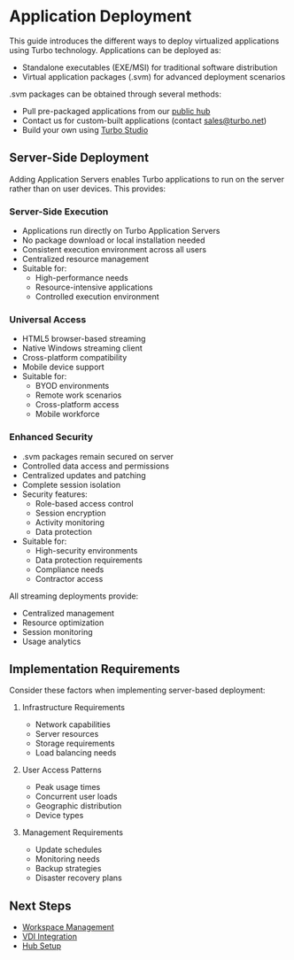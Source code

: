 # Application Deployment

This guide introduces the different ways to deploy virtualized applications using Turbo technology. Applications can be deployed as:

- Standalone executables (EXE/MSI) for traditional software distribution
- Virtual application packages (.svm) for advanced deployment scenarios

.svm packages can be obtained through several methods:
- Pull pre-packaged applications from our [public hub](https://turbo.net/hub)
- Contact us for custom-built applications (contact [sales@turbo.net](mailto:sales@turbo.net))
- Build your own using [Turbo Studio](/studio/working-with-turbo-studio/)

## Server-Side Deployment

Adding Application Servers enables Turbo applications to run on the server rather than on user devices. This provides:

### Server-Side Execution
- Applications run directly on Turbo Application Servers
- No package download or local installation needed
- Consistent execution environment across all users
- Centralized resource management
- Suitable for:
  - High-performance needs
  - Resource-intensive applications
  - Controlled execution environment

### Universal Access
- HTML5 browser-based streaming
- Native Windows streaming client
- Cross-platform compatibility
- Mobile device support
- Suitable for:
  - BYOD environments
  - Remote work scenarios
  - Cross-platform access
  - Mobile workforce

### Enhanced Security
- .svm packages remain secured on server
- Controlled data access and permissions
- Centralized updates and patching
- Complete session isolation
- Security features:
  - Role-based access control
  - Session encryption
  - Activity monitoring
  - Data protection
- Suitable for:
  - High-security environments
  - Data protection requirements
  - Compliance needs
  - Contractor access

All streaming deployments provide:
- Centralized management
- Resource optimization
- Session monitoring
- Usage analytics

## Implementation Requirements

Consider these factors when implementing server-based deployment:

1. Infrastructure Requirements
   - Network capabilities
   - Server resources
   - Storage requirements
   - Load balancing needs

2. User Access Patterns
   - Peak usage times
   - Concurrent user loads
   - Geographic distribution
   - Device types

3. Management Requirements
   - Update schedules
   - Monitoring needs
   - Backup strategies
   - Disaster recovery plans

## Next Steps

- [Workspace Management](/guides/server/workspaces.md)
- [VDI Integration](/server/setup-and-deployment/VDI.md)
- [Hub Setup](/guides/server/hub-setup.md)
